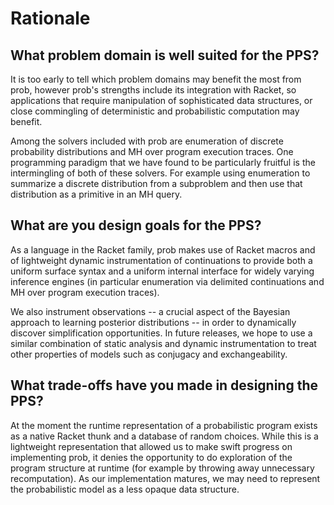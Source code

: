 # Rationale

## What problem domain is well suited for the PPS?

It is too early to tell which problem domains may benefit the most
from prob, however prob's strengths include its integration with
Racket, so applications that require manipulation of sophisticated
data structures, or close commingling of deterministic and
probabilistic computation may benefit.

Among the solvers included with prob are enumeration of discrete
probability distributions and MH over program execution traces. One
programming paradigm that we have found to be particularly fruitful is
the intermingling of both of these solvers.  For example using
enumeration to summarize a discrete distribution from a subproblem and
then use that distribution as a primitive in an MH query.

## What are you design goals for the PPS?

As a language in the Racket family, prob makes use of Racket macros
and of lightweight dynamic instrumentation of continuations to provide
both a uniform surface syntax and a uniform internal interface for
widely varying inference engines (in particular enumeration via
delimited continuations and MH over program execution traces).

We also instrument observations -- a crucial aspect of the Bayesian
approach to learning posterior distributions -- in order to
dynamically discover simplification opportunities.  In future
releases, we hope to use a similar combination of static analysis and
dynamic instrumentation to treat other properties of models such as
conjugacy and exchangeability.

## What trade-offs have you made in designing the PPS?

At the moment the runtime representation of a probabilistic program
exists as a native Racket thunk and a database of random choices.
While this is a lightweight representation that allowed us to make
swift progress on implementing prob, it denies the opportunity to do
exploration of the program structure at runtime (for example by
throwing away unnecessary recomputation).  As our implementation
matures, we may need to represent the probabilistic model as a less
opaque data structure.
